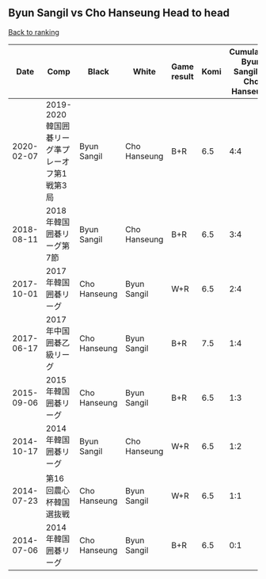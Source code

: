 ## Byun Sangil vs Cho Hanseung Head to head

[Back to ranking](../../index.md)




| **Date** | **Comp** | **Black** | **White** | **Game result** | **Komi** | **Cumulative Byun Sangil vs Cho Hanseung** | **Byun Sangil streak** | **Cho Hanseung streak** | 
| --- | --- | --- | --- | --- | --- | --- | --- | --- |
| 2020-02-07 | 2019-2020韓国囲碁リーグ準プレーオフ第1戦第3局 | Byun Sangil | Cho Hanseung | B+R | 6.5 | 4:4 | 3 | 0 | 
| 2018-08-11 | 2018年韓国囲碁リーグ第7節 | Byun Sangil | Cho Hanseung | B+R | 6.5 | 3:4 | 2 | 0 | 
| 2017-10-01 | 2017年韓国囲碁リーグ | Cho Hanseung | Byun Sangil | W+R | 6.5 | 2:4 | 1 | 0 | 
| 2017-06-17 | 2017年中国囲碁乙級リーグ | Cho Hanseung | Byun Sangil | B+R | 7.5 | 1:4 | 0 | 3 | 
| 2015-09-06 | 2015年韓国囲碁リーグ | Cho Hanseung | Byun Sangil | B+R | 6.5 | 1:3 | 0 | 2 | 
| 2014-10-17 | 2014年韓国囲碁リーグ | Byun Sangil | Cho Hanseung | W+R | 6.5 | 1:2 | 0 | 1 | 
| 2014-07-23 | 第16回農心杯韓国選抜戦 | Cho Hanseung | Byun Sangil | W+R | 6.5 | 1:1 | 1 | 0 | 
| 2014-07-06 | 2014年韓国囲碁リーグ | Cho Hanseung | Byun Sangil | B+R | 6.5 | 0:1 | 0 | 1 |




